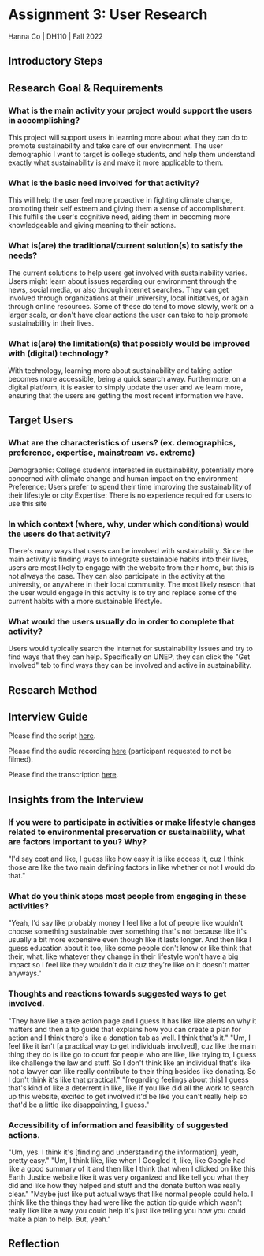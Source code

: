 # Assignment 3: User Research
Hanna Co | DH110 | Fall 2022

## Introductory Steps 

## Research Goal & Requirements

### What is the main activity your project would support the users in accomplishing?
This project will support users in learning more about what they can do to promote sustainability and take care of our environment. The user demographic I want to target is college students, and help them understand exactly what sustainability is and make it more applicable to them.
  
### What is the basic need involved for that activity? 
This will help the user feel more proactive in fighting climate change, promoting their self esteem and giving them a sense of accomplishment. This fulfills the user's cognitive need, aiding them in becoming more knowledgeable and giving meaning to their actions.
  
### What is(are) the traditional/current solution(s) to satisfy the needs?
The current solutions to help users get involved with sustainability varies. Users might learn about issues regarding our environment through the news, social media, or also through internet searches. They can get involved through organizations at their university, local initiatives, or again through online resources. Some of these do tend to move slowly, work on a larger scale, or don't have clear actions the user can take to help promote sustainability in their lives.

### What is(are) the limitation(s) that possibly would be improved with (digital) technology?
With technology, learning more about sustainability and taking action becomes more accessible, being a quick search away. Furthermore, on a digital platform, it is easier to simply update the user and we learn more, ensuring that the users are getting the most recent information we have.

## Target Users

### What are the characteristics of users? (ex. demographics, preference, expertise, mainstream vs. extreme) 
Demographic: College students interested in sustainability, potentially more concerned with climate change and human impact on the environment
Preference: Users prefer to spend their time improving the sustainability of their lifestyle or city
Expertise: There is no experience required for users to use this site

### In which context (where, why, under which conditions) would the users do that activity? 
There's many ways that users can be involved with sustainability. Since the main activity is finding ways to integrate sustainable habits into their lives, users are most likely to engage with the website from their home, but this is not always the case. They can also participate in the activity at the university, or anywhere in their local community. The most likely reason that the user would engage in this activity is to try and replace some of the current habits with a more sustainable lifestyle.

### What would the users usually do in order to complete that activity?
Users would typically search the internet for sustainability issues and try to find ways that they can help. Specifically on UNEP, they can click the "Get Involved" tab to find ways they can be involved and active in sustainability.

## Research Method

## Interview Guide
Please find the script [here](https://docs.google.com/document/d/1t4FfLQV-Y7kwfn3AJukJEKchbjqIt1F5bp5t1ROAD9Y/edit?usp=sharing).

Please find the audio recording [here](https://drive.google.com/file/d/1AyXbAT5u9_EiqXZGwU7-Az5R3KFIyIqZ/view?usp=sharing) (participant requested to not be filmed).

Please find the transcription [here](https://docs.google.com/document/d/1aqGmLvdmM2m7dAn9cUOjGRb49m6M8A403LOn058bD2w/edit?usp=sharing).

## Insights from the Interview 
### If you were to participate in activities or make lifestyle changes related to environmental preservation or sustainability, what are factors important to you? Why?
"I'd say cost and like, I guess like how easy it is like access it, cuz I think those are like the two main defining factors in like whether or not I would do that."

### What do you think stops most people from engaging in these activities?
"Yeah, I'd say like probably money  I feel like a lot of people like wouldn't choose something sustainable over something that's not because like it's usually a bit more expensive even though like it lasts longer. And then like I guess education about it too, like some people don't know or like think that their, what, like whatever they change in their lifestyle won't have a big impact so I feel like they wouldn't do it cuz they're like oh it doesn't matter anyways."

### Thoughts and reactions towards suggested ways to get involved.
"They have like a take action page and I guess it has like like alerts on why it matters and then a tip guide that explains how you can create a plan for action and I think there's like a donation tab as well. I think that's it."
"Um, I feel like it isn't [a practical way to get individuals involved], cuz like the main thing they do is like go to court for people who are like, like trying to, I guess like challenge the law and stuff. So I don't think like an individual that's like not a lawyer can like really contribute to their thing besides like donating. So I don't think it's like that practical."
"[regarding feelings about this] I guess that's kind of like a deterrent in like, like if you like did all the work to search up this website, excited to get involved it'd be like you can't really help so that'd be a little like disappointing, I guess."

### Accessibility of information and feasibility of suggested actions.
"Um, yes. I think it's [finding and understanding the information], yeah, pretty easy."
"Um, I think like, like when I Googled it, like, like Google had like a good summary of it and then like I think that when I clicked on like this Earth Justice website like it was very organized and like tell you what they did and like how they helped and stuff and the donate button was really clear."
"Maybe just like put actual ways that like normal people could help. I think like the things they had were like the action tip guide which wasn't really like like a way you could help it's just like telling you how you could make a plan to help. But, yeah."

## Reflection 
